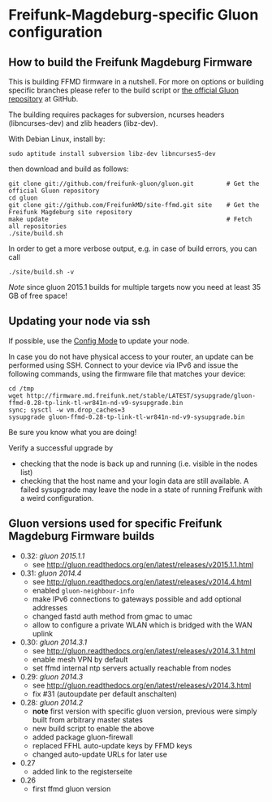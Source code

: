 Freifunk-Magdeburg-specific Gluon configuration
===============================================

How to build the Freifunk Magdeburg Firmware
--------------------------------------------

This is building FFMD firmware in a nutshell. For more on options or
building specific branches please refer to the build script or [the official
Gluon repository](https://github.com/freifunk-gluon/gluon) at GitHub.

The building requires packages for subversion, ncurses headers 
(libncurses-dev) and zlib headers (libz-dev).

With Debian Linux, install by:

    sudo aptitude install subversion libz-dev libncurses5-dev

then download and build as follows:

    git clone git://github.com/freifunk-gluon/gluon.git         # Get the official Gluon repository
    cd gluon
    git clone git://github.com/FreifunkMD/site-ffmd.git site    # Get the Freifunk Magdeburg site repository
    make update                                                 # Fetch all repositories
    ./site/build.sh

In order to get a more verbose output, e.g. in case of build errors,
you can call

    ./site/build.sh -v

*Note* since gluon 2015.1 builds for multiple targets now you need at least 35 GB of free space!

Updating your node via ssh
--------------------------------------------
If possible, use the [Config Mode](http://gluon.readthedocs.org/en/latest/features/configmode.html) to update your node.

In case you do not have physical access to your router, an update can be performed using SSH. Connect to your device via IPv6 and issue the following commands, using the firmware file that matches your device:

    cd /tmp 
    wget http://firmware.md.freifunk.net/stable/LATEST/sysupgrade/gluon-ffmd-0.28-tp-link-tl-wr841n-nd-v9-sysupgrade.bin 
    sync; sysctl -w vm.drop_caches=3
    sysupgrade gluon-ffmd-0.28-tp-link-tl-wr841n-nd-v9-sysupgrade.bin

Be sure you know what you are doing!

Verify a successful upgrade by
* checking that the node is back up and running (i.e. visible in the nodes list)
* checking that the host name and your login data are still available. A failed sysupgrade may leave the node in a state of running Freifunk with a weird configuration.

Gluon versions used for specific Freifunk Magdeburg Firmware builds
-------------------------------------------------------------------

* 0.32: *gluon 2015.1.1*
  * see http://gluon.readthedocs.org/en/latest/releases/v2015.1.1.html
* 0.31: *gluon 2014.4*
  * see http://gluon.readthedocs.org/en/latest/releases/v2014.4.html
  * enabled `gluon-neighbour-info`
  * make IPv6 connections to gateways possible and add optional addresses
  * changed fastd auth method from gmac to umac
  * allow to configure a private WLAN which is bridged with the WAN uplink
* 0.30: *gluon 2014.3.1*
  * see http://gluon.readthedocs.org/en/latest/releases/v2014.3.1.html
  * enable mesh VPN by default
  * set ffmd internal ntp servers actually reachable from nodes
* 0.29: *gluon 2014.3*
  * see http://gluon.readthedocs.org/en/latest/releases/v2014.3.html
  * fix #31 (autoupdate per default anschalten)
* 0.28: *gluon 2014.2*
  * **note** first version with specific gluon version, previous were
    simply built from arbitrary master states
  * new build script to enable the above
  * added package gluon-firewall
  * replaced FFHL auto-update keys by FFMD keys
  * changed auto-update URLs for later use
* 0.27
  * added link to the registerseite
* 0.26
  * first ffmd gluon version
